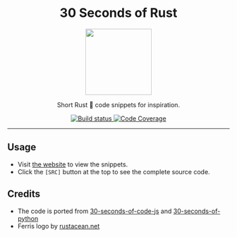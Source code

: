 <div align="center">
<h1>30 Seconds of Rust</h1>
<img src='https://rustacean.net/assets/cuddlyferris.png' width=150px/>

Short Rust 🦀 code snippets for inspiration.

<a href="https://github.com/azzamsa/30-seconds-of-rust/workflows/ci.yml">
    <img src="https://github.com/azzamsa/30-seconds-of-rust/workflows/ci/badge.svg" alt="Build status" />
</a>
<a href="https://codecov.io/gh/azzamsa/30-seconds-of-rust">
    <img src="https://codecov.io/gh/azzamsa/30-seconds-of-rust/branch/master/graph/badge.svg" alt="Code Coverage" />
</a>

</div>

---

## Usage

- Visit [the website](https://azzamsa.github.io/30-seconds-of-rust/) to view the snippets.
- Click the `[SRC]` button at the top to see the complete source code.

## Credits

- The code is ported from [30-seconds-of-code-js](https://github.com/30-seconds/30-seconds-of-code/tree/4cf744a38c45d09fe552f9b90d7485926097e91e/) and [30-seconds-of-python](https://github.com/30-seconds/30-seconds-of-python/tree/e6064b1236bbe64f0a7f4e1127223b75848b92e8/)
- Ferris logo by [rustacean.net](https://rustacean.net/)
